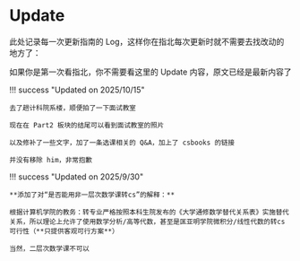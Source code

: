 # Update

此处记录每一次更新指南的 Log，这样你在指北每次更新时就不需要去找改动的地方了：

如果你是第一次看指北，你不需要看这里的 Update 内容，原文已经是最新内容了

!!! success "Updated on 2025/10/15"

    去了趟计科院系楼，顺便拍了一下面试教室
    
    现在在 Part2 板块的结尾可以看到面试教室的照片
    
    以及修补了一些文字，加了一条选课相关的 Q&A，加上了 csbooks 的链接
    
    并没有移除 him，非常抱歉

!!! success "Updated on 2025/9/30"

    **添加了对“是否能用非一层次数学课转cs”的解释：**
    
    根据计算机学院的教务：转专业严格按照本科生院发布的《大学通修数学替代关系表》实施替代关系，所以理论上允许了使用数学分析/高等代数，甚至是匡亚明学院微积分/线性代数的转cs可行性（**只提供客观可行方案**）
    
    当然，二层次数学课不可以